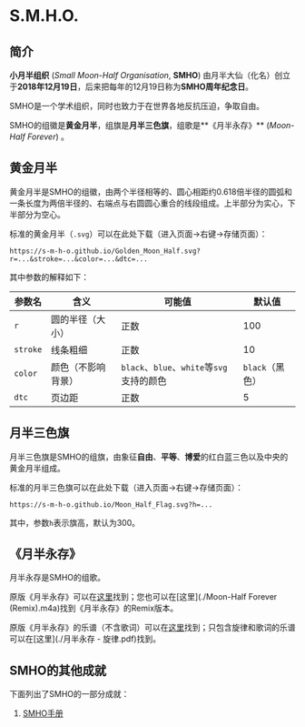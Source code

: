 # S.M.H.O.

## 简介

**小月半组织** (*Small Moon-Half Organisation*, **SMHO**) 由月半大仙（化名）创立于**2018年12月19日**，后来把每年的12月19日称为**SMHO周年纪念日**。

SMHO是一个学术组织，同时也致力于在世界各地反抗压迫，争取自由。

SMHO的组徽是**黄金月半**，组旗是**月半三色旗**，组歌是**《月半永存》** (*Moon-Half Forever*) 。

## 黄金月半

黄金月半是SMHO的组徽，由两个半径相等的、圆心相距约0.618倍半径的圆弧和一条长度为两倍半径的、右端点与右圆圆心重合的线段组成。上半部分为实心，下半部分为空心。

标准的黄金月半（`.svg`）可以在此处下载（进入页面->右键->存储页面）：

```
https://s-m-h-o.github.io/Golden_Moon_Half.svg?r=...&stroke=...&color=...&dtc=...
```

其中参数的解释如下：

| 参数名   | 含义               | 可能值                                    | 默认值          |
| -------- | ------------------ | ----------------------------------------- | --------------- |
| `r`      | 圆的半径（大小）   | 正数                                      | 100             |
| `stroke` | 线条粗细           | 正数                                      | 10              |
| `color`  | 颜色（不影响背景） | `black`、`blue`、`white`等`svg`支持的颜色 | `black`（黑色） |
| `dtc`    | 页边距             | 正数                                      | 5               |

## 月半三色旗

月半三色旗是SMHO的组旗，由象征**自由**、**平等**、**博爱**的红白蓝三色以及中央的黄金月半组成。

标准的月半三色旗可以在此处下载（进入页面->右键->存储页面）：

```
https://s-m-h-o.github.io/Moon_Half_Flag.svg?h=...
```

其中，参数`h`表示旗高，默认为300。

## 《月半永存》

月半永存是SMHO的组歌。

原版《月半永存》可以在[这里](./月半永存.mp3)找到；您也可以在[这里](./Moon-Half Forever (Remix).m4a)找到《月半永存》的Remix版本。

原版《月半永存》的乐谱（不含歌词）可以在[这里](./月半永存.pdf)找到；只包含旋律和歌词的乐谱可以在[这里](./月半永存 - 旋律.pdf)找到。

## SMHO的其他成就

下面列出了SMHO的一部分成就：

1. [SMHO手册](./handbook/)

